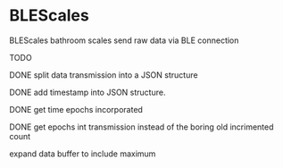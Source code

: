 # BLEScales
BLEScales
bathroom scales send raw data via BLE connection

TODO 

DONE split data transmission into a JSON structure

DONE add timestamp into JSON structure.

DONE get time epochs incorporated

DONE get epochs int transmission instead of the boring old incrimented count

expand data buffer to include maximum
